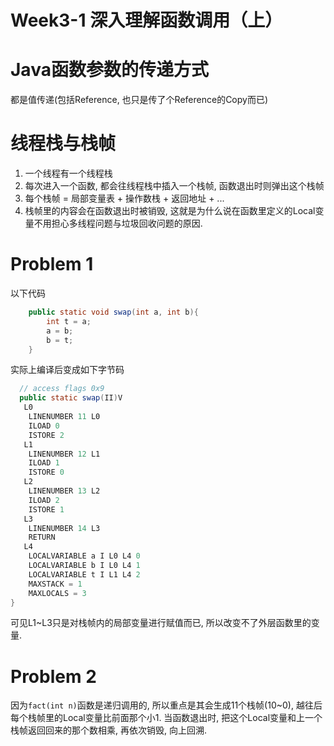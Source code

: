 # Week3-1 深入理解函数调用（上）

# Java函数参数的传递方式
都是值传递(包括Reference, 也只是传了个Reference的Copy而已)

# 线程栈与栈帧
1. 一个线程有一个线程栈
2. 每次进入一个函数, 都会往线程栈中插入一个栈帧, 函数退出时则弹出这个栈帧
3. 每个栈帧 = 局部变量表 + 操作数栈 + 返回地址 + ...
4. 栈帧里的内容会在函数退出时被销毁, 这就是为什么说在函数里定义的Local变量不用担心多线程问题与垃圾回收问题的原因.

# Problem 1
以下代码
```java
    public static void swap(int a, int b){ 
        int t = a;
        a = b;
        b = t;
    }
```
实际上编译后变成如下字节码
```java
  // access flags 0x9
  public static swap(II)V
   L0
    LINENUMBER 11 L0
    ILOAD 0
    ISTORE 2
   L1
    LINENUMBER 12 L1
    ILOAD 1
    ISTORE 0
   L2
    LINENUMBER 13 L2
    ILOAD 2
    ISTORE 1
   L3
    LINENUMBER 14 L3
    RETURN
   L4
    LOCALVARIABLE a I L0 L4 0
    LOCALVARIABLE b I L0 L4 1
    LOCALVARIABLE t I L1 L4 2
    MAXSTACK = 1
    MAXLOCALS = 3
}
```
可见L1~L3只是对栈帧内的局部变量进行赋值而已, 所以改变不了外层函数里的变量.

# Problem 2
因为```fact(int n)```函数是递归调用的, 所以重点是其会生成11个栈帧(10~0), 越往后每个栈帧里的Local变量比前面那个小1.
当函数退出时, 把这个Local变量和上一个栈帧返回回来的那个数相乘, 再依次销毁, 向上回溯.